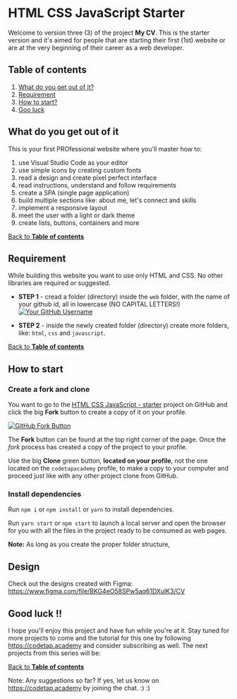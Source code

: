 # HTML CSS JavaScript Starter

Welcome to version three (3) of the project **My CV**. This is the starter version and it's aimed for people that are starting their first (1st) website or are at the very beginning of their career as a web developer.

## Table of contents

1. [What do you get out of it?](#what-do-you-get-out-of-it)
1. [Requirement](#requirement)
1. [How to start?](#how-to-start)
1. [Goo luck](#good-luck)

## What do you get out of it

This is your first PROfessional website where you'll master how to:
1. use Visual Studio Code as your editor
1. use simple icons by creating custom fonts
1. read a design and create pixel perfect interface
1. read instructions, understand and follow requirements
1. create a SPA (single page application)
1. build multiple sections like: about me, let's connect and skills
1. implement a responsive layout
1. meet the user with a light or dark theme
1. create lists, buttons, containers and more

[Back to **Table of contents**](#table-of-contents)

## Requirement

While building this website you want to use only HTML and CSS. No other libraries are required or suggested.

* **STEP 1** - cread a folder (directory) inside the `web` folder, with the name of your github id, all in lowercase (NO CAPITAL LETTERS!)
[![Your GitHub Username](./do-not-touch/your-github-username.png)](https://gethired.academy)

* **STEP 2** - inside the newly created folder (directory) create more folders, like: `html`, `css` and `javascript`.

[Back to **Table of contents**](#table-of-contents)

## How to start


### Create a fork and clone

You want to go to the [HTML CSS JavaScript - starter](https://github.com/codetapacademy/my-cv-v3-starter) project on GitHub and click the big **Fork** button to create a copy of it on your profile. 

[![GitHub Fork Button](./do-not-touch/fork.png)](https://gethired.academy)

The **Fork** button can be found at the top right corner of the page. Once the _fork_ process has created a copy of the project to your profile.

Use the big **Clone** green button, **located on your profile**, not the one located on the `codetapacademy` profile, to make a copy to your computer and proceed just like with any other project clone from GitHub.

### Install dependencies

Run `npm i` or `npm install` or `yarn` to install dependencies.

Run `yarn start` or `npm start` to launch a local server and open the browser for you with all the files in the project ready to be consumed as web pages.

**Note:** As long as you create the proper folder structure, 

## Design

Check out the designs created with Figma: https://www.figma.com/file/BKG4eO58SPw5aq61DXulK3/CV

## Good luck !!

I hope you'll enjoy this project and have fun while you're at it. Stay tuned for more projects to come and the tutorial for this one by following https://codetap.academy and consider subscribing as well. The next projects from this series will be:

[Back to **Table of contents**](#table-of-contents)


Note: Any suggestions so far? If yes, let us know on https://codetap.academy by joining the chat. :) :)
